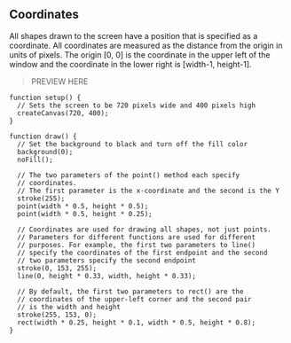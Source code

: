 ## Coordinates

All shapes drawn to the screen have a position that is specified as a coordinate. All coordinates are measured as the distance from the origin in units of pixels. The origin [0, 0] is the coordinate in the upper left of the window and the coordinate in the lower right is [width-1, height-1].

> PREVIEW HERE

```
function setup() {
  // Sets the screen to be 720 pixels wide and 400 pixels high
  createCanvas(720, 400);
}

function draw() {
  // Set the background to black and turn off the fill color
  background(0);
  noFill();

  // The two parameters of the point() method each specify
  // coordinates.
  // The first parameter is the x-coordinate and the second is the Y
  stroke(255);
  point(width * 0.5, height * 0.5);
  point(width * 0.5, height * 0.25);

  // Coordinates are used for drawing all shapes, not just points.
  // Parameters for different functions are used for different
  // purposes. For example, the first two parameters to line()
  // specify the coordinates of the first endpoint and the second
  // two parameters specify the second endpoint
  stroke(0, 153, 255);
  line(0, height * 0.33, width, height * 0.33);

  // By default, the first two parameters to rect() are the
  // coordinates of the upper-left corner and the second pair
  // is the width and height
  stroke(255, 153, 0);
  rect(width * 0.25, height * 0.1, width * 0.5, height * 0.8);
}
```
